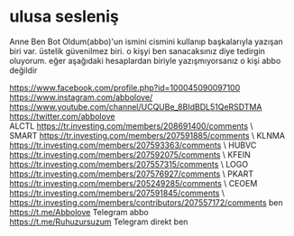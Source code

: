 # ulusa sesleniş

Anne Ben Bot Oldum(abbo)'un ismini cismini kullanıp başkalarıyla yazışan biri var. üstelik güvenilmez biri. o kişyi ben sanacaksınız diye tedirgin oluyorum. eğer aşağıdaki hesaplardan biriyle yazışmıyorsanız o kişi abbo değildir

https://www.facebook.com/profile.php?id=100045090097100 \
https://www.instagram.com/abbolove/ \
https://www.youtube.com/channel/UCQUBe_8BIdBDL51QeRSDTMA \
https://twitter.com/abbolove \
ALCTL https://tr.investing.com/members/208691400/comments \  
SMART https://tr.investing.com/members/207591885/comments \ 
KLNMA https://tr.investing.com/members/207593363/comments \ 
HUBVC https://tr.investing.com/members/207592075/comments \ 
KFEIN https://tr.investing.com/members/207557315/comments \ 
LOGO https://tr.investing.com/members/207576927/comments \ 
PKART https://tr.investing.com/members/205249285/comments \ 
CEOEM https://tr.investing.com/members/207591845/comments \ 
https://tr.investing.com/members/contributors/207557172/comments  ben\
https://t.me/Abbolove Telegram abbo\
https://t.me/Ruhuzursuzum Telegram direkt ben

